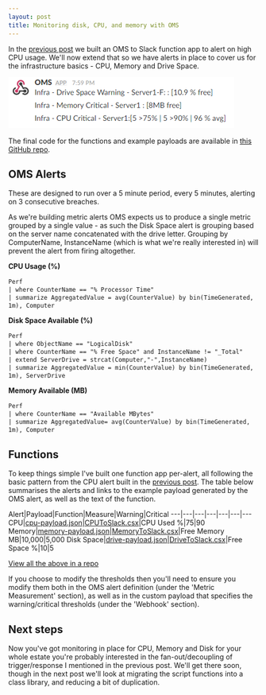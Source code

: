 ```yaml
---
layout: post
title: Monitoring disk, CPU, and memory with OMS
---
```

In the [previous post](/2017/08/06/Building-better-OMS-alerts-with-function-apps) we built an OMS to Slack function app to alert on high CPU usage.  We'll now extend that so we have alerts in place to cover us for the infrastructure basics - CPU, Memory and Drive Space.

![Example Alerts](/assets/2017-08-21/AlertSample.png)

The final code for the functions and example payloads are available in [this GitHub repo](https://github.com/taddison/blog-oms-to-slack/tree/master/MultipleFunctions).

<!--more-->

## OMS Alerts

These are designed to run over a 5 minute period, every 5 minutes, alerting on 3 consecutive breaches.

As we're building metric alerts OMS expects us to produce a single metric grouped by a single value - as such the Disk Space alert is grouping based on the server name concatenated with the drive letter.  Grouping by ComputerName, InstanceName (which is what we're really interested in) will prevent the alert from firing altogether.

**CPU Usage (%)**
```
Perf 
| where CounterName == "% Processor Time" 
| summarize AggregatedValue = avg(CounterValue) by bin(TimeGenerated, 1m), Computer
```

**Disk Space Available (%)**
```
Perf 
| where ObjectName == "LogicalDisk"  
| where CounterName == "% Free Space" and InstanceName != "_Total" 
| extend ServerDrive = strcat(Computer,"-",InstanceName) 
| summarize AggregatedValue = min(CounterValue) by bin(TimeGenerated, 1m), ServerDrive
```

**Memory Available (MB)**
```
Perf 
| where CounterName == "Available MBytes" 
| summarize AggregatedValue= avg(CounterValue) by bin(TimeGenerated, 1m), Computer 
```

## Functions

To keep things simple I've built one function app per-alert, all following the basic pattern from the CPU alert built in the [previous post](/2017/08/06/Building-better-OMS-alerts-with-function-apps).  The table below summarises the alerts and links to the example payload generated by the OMS alert, as well as the text of the function.

Alert|Payload|Function|Measure|Warning|Critical
---|---|---|---|---|---|---
CPU|[cpu-payload.json](/assets/2017-08-21/cpu-payload.json)|[CPUToSlack.csx](/assets/2017-08-21/CPUToSlack.csx)|CPU Used %|75|90
Memory|[memory-payload.json](/assets/2017-08-21/memory-payload.json)|[MemoryToSlack.csx](/assets/2017-08-21/MemoryToSlack.csx)|Free Memory MB|10,000|5,000
Disk Space|[drive-payload.json](/assets/2017-08-21/drive-payload.json)|[DriveToSlack.csx](/assets/2017-08-21/DriveToSlack.csx)|Free Space %|10|5

[View all the above in a repo](https://github.com/taddison/blog-oms-to-slack/tree/master/MultipleFunctions)

If you choose to modify the thresholds then you'll need to ensure you modify them both in the OMS alert definition (under the 'Metric Measurement' section), as well as in the custom payload that specifies the warning/critical thresholds (under the 'Webhook' section).

## Next steps

Now you've got monitoring in place for CPU, Memory and Disk for your whole estate you're probably interested in the fan-out/decoupling of trigger/response I mentioned in the previous post.  We'll get there soon, though in the next post we'll look at migrating the script functions into a class library, and reducing a bit of duplication.